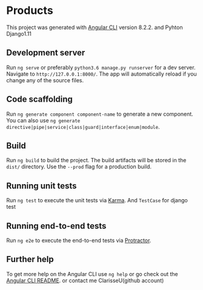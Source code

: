 # Products

This project was generated with [Angular CLI](https://github.com/angular/angular-cli) version 8.2.2. and Pyhton Django1.11

## Development server

Run `ng serve` or preferably `python3.6 manage.py runserver` for a dev server. Navigate to `http://127.0.0.1:8000/`. The app will automatically reload if you change any of the source files.

## Code scaffolding

Run `ng generate component component-name` to generate a new component. You can also use `ng generate directive|pipe|service|class|guard|interface|enum|module`.

## Build

Run `ng build` to build the project. The build artifacts will be stored in the `dist/` directory. Use the `--prod` flag for a production build.

## Running unit tests

Run `ng test` to execute the unit tests via [Karma](https://karma-runner.github.io).
And `TestCase` for django test

## Running end-to-end tests

Run `ng e2e` to execute the end-to-end tests via [Protractor](http://www.protractortest.org/).

## Further help

To get more help on the Angular CLI use `ng help` or go check out the [Angular CLI README](https://github.com/angular/angular-cli/blob/master/README.md).
or contact me ClarisseU(github account)
